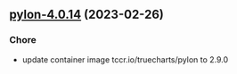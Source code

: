 

## [pylon-4.0.14](https://github.com/truecharts/charts/compare/pylon-4.0.13...pylon-4.0.14) (2023-02-26)

### Chore

- update container image tccr.io/truecharts/pylon to 2.9.0
  
  